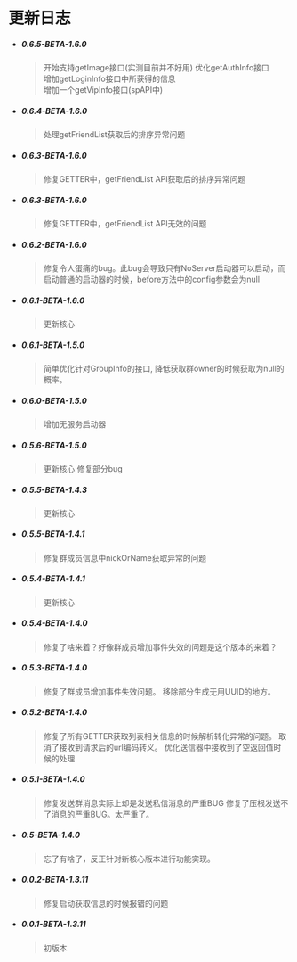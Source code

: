 # 更新日志

- ##### 0.6.5-BETA-1.6.0
    > 开始支持getImage接口(实测目前并不好用)
    > 优化getAuthInfo接口                       
    > 增加getLoginInfo接口中所获得的信息                       
    > 增加一个getVipInfo接口(spAPI中)

- ##### 0.6.4-BETA-1.6.0
    > 处理getFriendList获取后的排序异常问题

- ##### 0.6.3-BETA-1.6.0
    > 修复GETTER中，getFriendList API获取后的排序异常问题
                           
- ##### 0.6.3-BETA-1.6.0
    > 修复GETTER中，getFriendList API无效的问题

- ##### 0.6.2-BETA-1.6.0
    > 修复令人蛋痛的bug。此bug会导致只有NoServer启动器可以启动，而启动普通的启动器的时候，before方法中的config参数会为null

- ##### 0.6.1-BETA-1.6.0
    > 更新核心

- ##### 0.6.1-BETA-1.5.0
    > 简单优化针对GroupInfo的接口, 降低获取群owner的时候获取为null的概率。

- ##### 0.6.0-BETA-1.5.0
    > 增加无服务启动器

- ##### 0.5.6-BETA-1.5.0
    > 更新核心
    > 修复部分bug                       

- ##### 0.5.5-BETA-1.4.3
    > 更新核心

- ##### 0.5.5-BETA-1.4.1
    > 修复群成员信息中nickOrName获取异常的问题

- ##### 0.5.4-BETA-1.4.1
    > 更新核心

- ##### 0.5.4-BETA-1.4.0
    > 修复了啥来着？好像群成员增加事件失效的问题是这个版本的来着？

- ##### 0.5.3-BETA-1.4.0
    > 修复了群成员增加事件失效问题。
    > 移除部分生成无用UUID的地方。
                           

- ##### 0.5.2-BETA-1.4.0
    > 修复了所有GETTER获取列表相关信息的时候解析转化异常的问题。
    > 取消了接收到请求后的url编码转义。
    > 优化送信器中接收到了空返回值时候的处理
                           
- ##### 0.5.1-BETA-1.4.0
    > 修复发送群消息实际上却是发送私信消息的严重BUG
    > 修复了压根发送不了消息的严重BUG。太严重了。
    
- ##### 0.5-BETA-1.4.0
    > 忘了有啥了，反正针对新核心版本进行功能实现。    

- ##### 0.0.2-BETA-1.3.11
    > 修复启动获取信息的时候报错的问题


- ##### 0.0.1-BETA-1.3.11
    > 初版本

